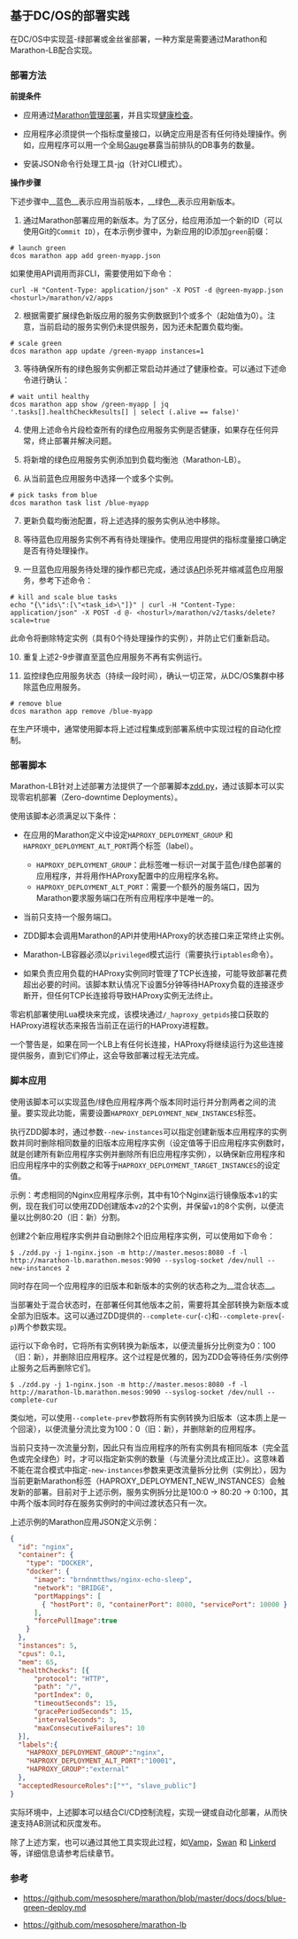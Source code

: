 ## 基于DC/OS的部署实践

在DC/OS中实现蓝-绿部署或金丝雀部署，一种方案是需要通过Marathon和Marathon-LB配合实现。

### 部署方法

__前提条件__

- 应用通过[Marathon管理部署](/dcos-marathon-app-deployments.md)，并且实现[健康检查](/dcos-marathon-health-checks.md)。

- 应用程序必须提供一个指标度量接口，以确定应用是否有任何待处理操作。例如，应用程序可以用一个全局[Gauge](/dcos-admin-monitoring-prometheus-concepts.md)暴露当前排队的DB事务的数量。
- 安装JSON命令行处理工具-[jq](https://stedolan.github.io/jq/)（针对CLI模式）。

__操作步骤__

下述步骤中__蓝色__表示应用当前版本，__绿色__表示应用新版本。

1. 通过Marathon部署应用的新版本。为了区分，给应用添加一个新的ID（可以使用Git的`Commit ID`），在本示例步骤中，为新应用的ID添加`green`前缀：

  ```
# launch green
dcos marathon app add green-myapp.json
```
  如果使用API调用而非CLI，需要使用如下命令：
  
  ```
  curl -H "Content-Type: application/json" -X POST -d @green-myapp.json <hosturl>/marathon/v2/apps
  ```

2. 根据需要扩展绿色新版应用的服务实例数据到1个或多个（起始值为0）。注意，当前启动的服务实例仍未提供服务，因为还未配置负载均衡。

 ```
 # scale green
dcos marathon app update /green-myapp instances=1
```

3. 等待确保所有的绿色服务实例都正常启动并通过了健康检查。可以通过下述命令进行确认：

  ```
  # wait until healthy
dcos marathon app show /green-myapp | jq '.tasks[].healthCheckResults[] | select (.alive == false)'
```

4. 使用上述命令片段检查所有的绿色应用服务实例是否健康，如果存在任何异常，终止部署并解决问题。

5. 将新增的绿色应用服务实例添加到负载均衡池（Marathon-LB）。

6. 从当前蓝色应用服务中选择一个或多个实例。

  ```
  # pick tasks from blue
dcos marathon task list /blue-myapp
```

7. 更新负载均衡池配置，将上述选择的服务实例从池中移除。

8. 等待蓝色应用服务实例不再有待处理操作。使用应用提供的指标度量接口确定是否有待处理操作。

9. 一旦蓝色应用服务待处理的操作都已完成，通过该[API](https://mesosphere.github.io/marathon/docs/rest-api.html#post-v2-tasks-delete)杀死并缩减蓝色应用服务，参考下述命令：

  ```
  # kill and scale blue tasks
echo "{\"ids\":[\"<task_id>\"]}" | curl -H "Content-Type: application/json" -X POST -d @- <hosturl>/marathon/v2/tasks/delete?scale=true
```
  此命令将删除特定实例（具有0个待处理操作的实例），并防止它们重新启动。
  
10. 重复上述2-9步骤直至蓝色应用服务不再有实例运行。

11. 监控绿色应用服务状态（持续一段时间），确认一切正常，从DC/OS集群中移除蓝色应用服务。

  ```
  # remove blue
dcos marathon app remove /blue-myapp
```

在生产环境中，通常使用脚本将上述过程集成到部署系统中实现过程的自动化控制。

### 部署脚本

Marathon-LB针对上述部署方法提供了一个部署脚本[zdd.py](https://github.com/mesosphere/marathon-lb/blob/master/zdd.py)，通过该脚本可以实现零宕机部署（Zero-downtime Deployments）。

使用该脚本必须满足以下条件：

- 在应用的Marathon定义中设定`HAPROXY_DEPLOYMENT_GROUP` 和 `HAPROXY_DEPLOYMENT_ALT_PORT`两个标签（label）。

  - `HAPROXY_DEPLOYMENT_GROUP`：此标签唯一标识一对属于蓝色/绿色部署的应用程序，并将用作HAProxy配置中的应用程序名称。
  - `HAPROXY_DEPLOYMENT_ALT_PORT`：需要一个额外的服务端口，因为Marathon要求服务端口在所有应用程序中是唯一的。

- 当前只支持一个服务端口。

- ZDD脚本会调用Marathon的API并使用HAProxy的状态接口来正常终止实例。

- Marathon-LB容器必须以`privileged`模式运行（需要执行`iptables`命令）。

- 如果负责应用负载的HAProxy实例同时管理了TCP长连接，可能导致部署花费超出必要的时间。该脚本默认情况下设置5分钟等待HAProxy负载的连接逐步断开，但任何TCP长连接将导致HAProxy实例无法终止。

零宕机部署使用Lua模块来完成，该模块通过`/_haproxy_getpids`接口获取的HAProxy进程状态来报告当前正在运行的HAProxy进程数。

一个警告是，如果在同一个LB上有任何长连接，HAProxy将继续运行为这些连接提供服务，直到它们停止，这会导致部署过程无法完成。

### 脚本应用

使用该脚本可以实现蓝色/绿色应用程序两个版本同时运行并分割两者之间的流量。要实现此功能，需要设置`HAPROXY_DEPLOYMENT_NEW_INSTANCES`标签。

执行ZDD脚本时，通过参数`--new-instances`可以指定创建新版本应用程序的实例数并同时删除相同数量的旧版本应用程序实例（设定值等于旧应用程序实例数时，就是创建所有新应用程序实例并删除所有旧应用程序实例），以确保新应用程序和旧应用程序中的实例数之和等于`HAPROXY_DEPLOYMENT_TARGET_INSTANCES`的设定值。

示例：考虑相同的Nginx应用程序示例，其中有10个Nginx运行镜像版本`v1`的实例，现在我们可以使用ZDD创建版本`v2`的2个实例，并保留`v1`的8个实例，以便流量以比例80:20（旧：新）分割。

创建2个新应用程序实例并自动删除2个旧应用程序实例，可以使用如下命令：

```
$ ./zdd.py -j 1-nginx.json -m http://master.mesos:8080 -f -l http://marathon-lb.marathon.mesos:9090 --syslog-socket /dev/null --new-instances 2
```

同时存在同一个应用程序的旧版本和新版本的实例的状态称之为__混合状态__。

当部署处于混合状态时，在部署任何其他版本之前，需要将其全部转换为新版本或全部为旧版本。这可以通过ZDD提供的`--complete-cur`(`-c`)和`--complete-prev`(`-p`)两个参数实现。

运行以下命令时，它将所有实例转换为新版本，以便流量拆分比例变为0：100（旧：新），并删除旧应用程序。这个过程是优雅的，因为ZDD会等待任务/实例停止服务之后再删除它们。

```
$ ./zdd.py -j 1-nginx.json -m http://master.mesos:8080 -f -l http://marathon-lb.marathon.mesos:9090 --syslog-socket /dev/null --complete-cur
```

类似地，可以使用`--complete-prev`参数将所有实例转换为旧版本（这本质上是一个回滚），以便流量分流比变为100：0（旧：新），并删除新的应用程序。

当前只支持一次流量分割，因此只有当应用程序的所有实例具有相同版本（完全蓝色或完全绿色）时，才可以指定新实例的数量（与流量分流比成正比）。这意味着不能在混合模式中指定`-new-instances`参数来更改流量拆分比例（实例比），因为当前更新Marathon标签（HAPROXY_DEPLOYMENT_NEW_INSTANCES）会触发新的部署。目前对于上述示例，服务实例拆分比是100:0 -> 80:20 -> 0:100，其中两个版本同时存在服务实例时的中间过渡状态只有一次。

上述示例的Marathon应用JSON定义示例：

```json
{
  "id": "nginx",
  "container": {
    "type": "DOCKER",
    "docker": {
      "image": "brndnmtthws/nginx-echo-sleep",
      "network": "BRIDGE",
      "portMappings": [
        { "hostPort": 0, "containerPort": 8080, "servicePort": 10000 }
      ],
      "forcePullImage":true
    }
  },
  "instances": 5,
  "cpus": 0.1,
  "mem": 65,
  "healthChecks": [{
      "protocol": "HTTP",
      "path": "/",
      "portIndex": 0,
      "timeoutSeconds": 15,
      "gracePeriodSeconds": 15,
      "intervalSeconds": 3,
      "maxConsecutiveFailures": 10
  }],
  "labels":{
    "HAPROXY_DEPLOYMENT_GROUP":"nginx",
    "HAPROXY_DEPLOYMENT_ALT_PORT":"10001",
    "HAPROXY_GROUP":"external"
  },
  "acceptedResourceRoles":["*", "slave_public"]
}
```

实际环境中，上述脚本可以结合CI/CD控制流程，实现一键或自动化部署，从而快速支持AB测试和灰度发布。

除了上述方案，也可以通过其他工具实现此过程，如[Vamp](http://vamp.io/)，[Swan](https://github.com/Dataman-Cloud/swan) 和 [Linkerd](https://linkerd.io)等，详细信息请参考后续章节。


### 参考

- https://github.com/mesosphere/marathon/blob/master/docs/docs/blue-green-deploy.md

- https://github.com/mesosphere/marathon-lb
